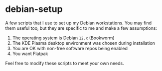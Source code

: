 # debian-setup

A few scripts that I use to set up my Debian workstations.
You may find them useful too, but they are specific to me
and make a few assumptions:

1. The operating system is Debian `12.x` (Bookworm)
2. The KDE Plasma desktop environment was chosen during installation
3. You are OK with non-free software repos being enabled
4. You want Flatpak

Feel free to modify these scripts to meet your own needs.

